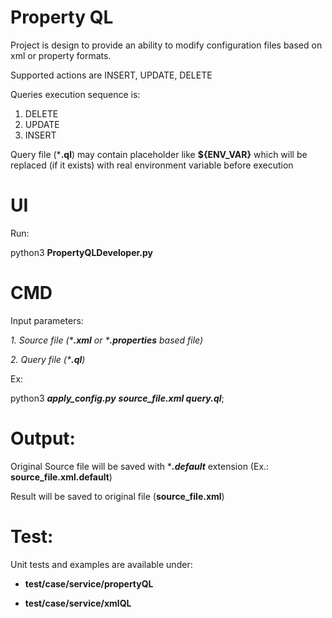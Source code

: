 # **Property QL** 


Project is design to provide an ability to modify configuration files based on xml or  property formats.

Supported actions are INSERT, UPDATE, DELETE

Queries execution sequence is:

1. DELETE
2. UPDATE
3. INSERT

Query file (***.ql**) may contain placeholder like **${ENV_VAR}** which will be replaced (if it exists) with real environment variable before execution

# **UI** 

Run:

python3 **PropertyQLDeveloper.py**



# **CMD**

Input parameters:

_1. Source file (***.xml** or ***.properties** based file)_

_2. Query file (***.ql**)_

Ex:

python3 **_apply_config.py_** **_source_file.xml query.ql_**;

# **Output:** 

Original Source file will be saved with ***_.default_** extension (Ex.: **source_file.xml.default**)

Result will be saved to original file  (**source_file.xml**)

# **Test:** 

Unit tests and examples are available under:

* **test/case/service/propertyQL**

* **test/case/service/xmlQL**




